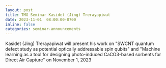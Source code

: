 ```yaml
---
layout: post
title: TMG Seminar Kasidet (Jing) Trerayapiwat 
date: 2023-11-01  08:00:00-0700
inline: false
categories: seminar-announcements
---
```


Kasidet (Jing) Trerayapiwat  will present his work on "SWCNT quantum defect study as potential optically addressable spin qubits" and "Machine learning as a tool for designing photo-induced CaCO3-based sorbents for Direct Air Capture" on November 1, 2023

